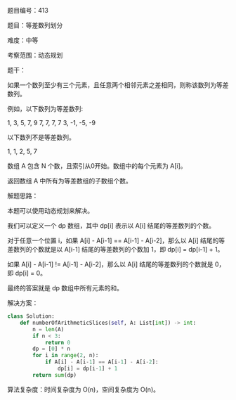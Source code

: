 题目编号：413

题目：等差数列划分

难度：中等

考察范围：动态规划

题干：

如果一个数列至少有三个元素，且任意两个相邻元素之差相同，则称该数列为等差数列。

例如，以下数列为等差数列:

1, 3, 5, 7, 9
7, 7, 7, 7
3, -1, -5, -9

以下数列不是等差数列。

1, 1, 2, 5, 7

数组 A 包含 N 个数，且索引从0开始。数组中的每个元素为 A[i]。

返回数组 A 中所有为等差数组的子数组个数。

解题思路：

本题可以使用动态规划来解决。

我们可以定义一个 dp 数组，其中 dp[i] 表示以 A[i] 结尾的等差数列的个数。

对于任意一个位置 i，如果 A[i] - A[i-1] == A[i-1] - A[i-2]，那么以 A[i] 结尾的等差数列的个数就是以 A[i-1] 结尾的等差数列的个数加 1，即 dp[i] = dp[i-1] + 1。

如果 A[i] - A[i-1] != A[i-1] - A[i-2]，那么以 A[i] 结尾的等差数列的个数就是 0，即 dp[i] = 0。

最终的答案就是 dp 数组中所有元素的和。

解决方案：

```python
class Solution:
    def numberOfArithmeticSlices(self, A: List[int]) -> int:
        n = len(A)
        if n < 3:
            return 0
        dp = [0] * n
        for i in range(2, n):
            if A[i] - A[i-1] == A[i-1] - A[i-2]:
                dp[i] = dp[i-1] + 1
        return sum(dp)
```

算法复杂度：时间复杂度为 O(n)，空间复杂度为 O(n)。